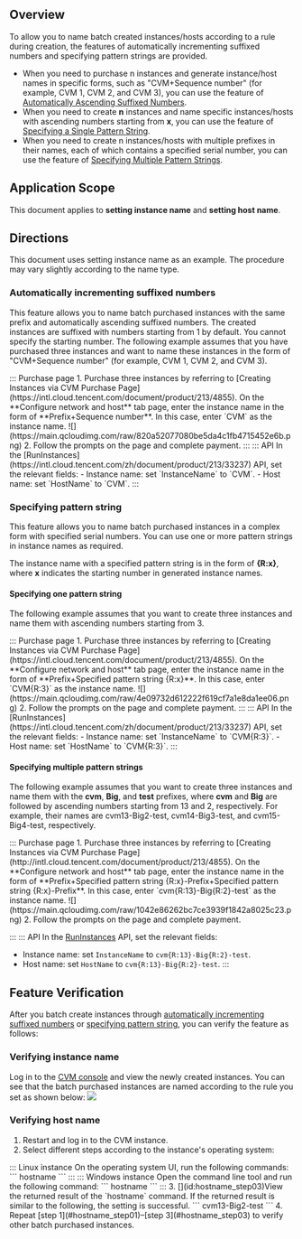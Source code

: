 ## Overview

To allow you to name batch created instances/hosts according to a rule during creation, the features of automatically incrementing suffixed numbers and specifying pattern strings are provided.

- When you need to purchase n instances and generate instance/host names in specific forms, such as "CVM+Sequence number" (for example, CVM 1, CVM 2, and CVM 3), you can use the feature of [Automatically Ascending Suffixed Numbers](#AutoAscending).
- When you need to create **n** instances and name specific instances/hosts with ascending numbers starting from **x**, you can use the feature of [Specifying a Single Pattern String](#SpecifySingleString).
- When you need to create n instances/hosts with multiple prefixes in their names, each of which contains a specified serial number, you can use the feature of [Specifying Multiple Pattern Strings](#SpecifyMultipleStrings).

## Application Scope

This document applies to **setting instance name** and **setting host name**.

## Directions

<dx-alert infotype="explain" title="">
This document uses setting instance name as an example. The procedure may vary slightly according to the name type.
</dx-alert>



### Automatically incrementing suffixed numbers[](id:AutoAscending)

This feature allows you to name batch purchased instances with the same prefix and automatically ascending suffixed numbers.
<dx-alert infotype="notice" title="">
The created instances are suffixed with numbers starting from 1 by default. You cannot specify the starting number.
</dx-alert>
The following example assumes that you have purchased three instances and want to name these instances in the form of "CVM+Sequence number" (for example, CVM 1, CVM 2, and CVM 3).

<dx-tabs>
::: Purchase page
1. Purchase three instances by referring to [Creating Instances via CVM Purchase Page](https://intl.cloud.tencent.com/document/product/213/4855). On the **Configure network and host** tab page, enter the instance name in the form of **Prefix+Sequence number**. In this case, enter `CVM` as the instance name.
![](https://main.qcloudimg.com/raw/820a52077080be5da4c1fb4715452e6b.png)
2. Follow the prompts on the page and complete payment.
:::
::: API
In the [RunInstances](https://intl.cloud.tencent.com/zh/document/product/213/33237) API, set the relevant fields:
- Instance name: set `InstanceName` to `CVM`.
- Host name: set `HostName` to `CVM`.
:::
</dx-tabs>


### Specifying pattern string[](id:SpecifyStrings)

This feature allows you to name batch purchased instances in a complex form with specified serial numbers. You can use one or more pattern strings in instance names as required.

The instance name with a specified pattern string is in the form of **{R:x}**, where **x** indicates the starting number in generated instance names.


#### Specifying one pattern string[](id:SpecifySingleString)

The following example assumes that you want to create three instances and name them with ascending numbers starting from 3.

<dx-tabs>
::: Purchase page
1. Purchase three instances by referring to [Creating Instances via CVM Purchase Page](https://intl.cloud.tencent.com/document/product/213/4855). On the **Configure network and host** tab page, enter the instance name in the form of **Prefix+Specified pattern string {R:x}**. In this case, enter `CVM{R:3}` as the instance name.
![](https://main.qcloudimg.com/raw/4e09732d612222f619cf7a1e8da1ee06.png)
2. Follow the prompts on the page and complete payment.
:::
::: API
In the [RunInstances](https://intl.cloud.tencent.com/zh/document/product/213/33237) API, set the relevant fields:
- Instance name: set `InstanceName` to `CVM{R:3}`.
- Host name: set `HostName` to `CVM{R:3}`.
:::
</dx-tabs>


#### Specifying multiple pattern strings[](id:SpecifyMultipleStrings)

The following example assumes that you want to create three instances and name them with the **cvm**, **Big**, and **test** prefixes, where **cvm** and **Big** are followed by ascending numbers starting from 13 and 2, respectively. For example, their names are cvm13-Big2-test, cvm14-Big3-test, and cvm15-Big4-test, respectively.

<dx-tabs>
::: Purchase page
1. Purchase three instances by referring to [Creating Instances via CVM Purchase Page](http://intl.cloud.tencent.com/document/product/213/4855). On the **Configure network and host** tab page, enter the instance name in the form of **Prefix+Specified pattern string {R:x}-Prefix+Specified pattern string {R:x}-Prefix**. In this case, enter `cvm{R:13}-Big{R:2}-test` as the instance name.
![](https://main.qcloudimg.com/raw/1042e86262bc7ce3939f1842a8025c23.png)
2. Follow the prompts on the page and complete payment.

:::
::: API
In the [RunInstances](https://intl.cloud.tencent.com/zh/document/product/213/33237) API, set the relevant fields:
- Instance name: set `InstanceName` to `cvm{R:13}-Big{R:2}-test`.
- Host name: set `HostName` to `cvm{R:13}-Big{R:2}-test`.
:::
</dx-tabs>


## Feature Verification
After you batch create instances through [automatically incrementing suffixed numbers](#AutoAscending) or [specifying pattern string](#SpecifyStrings), you can verify the feature as follows:

### Verifying instance name
Log in to the [CVM console](https://console.cloud.tencent.com/cvm/index) and view the newly created instances. You can see that the batch purchased instances are named according to the rule you set as shown below:
![](https://main.qcloudimg.com/raw/a3c5e58daf07381ffde5abc019edad33.png)

### Verifying host name
1. [](id:hostname_step01)Restart and log in to the CVM instance.
2. Select different steps according to the instance's operating system:
<dx-tabs>
::: Linux instance
On the operating system UI, run the following commands:
```
hostname
```
:::
::: Windows instance
Open the command line tool and run the following command:
```
hostname
```
:::
</dx-tabs>
3. [](id:hostname_step03)View the returned result of the `hostname` command.
If the returned result is similar to the following, the setting is successful.
```
cvm13-Big2-test
```
4. Repeat [step 1](#hostname_step01)–[step 3](#hostname_step03) to verify other batch purchased instances.



